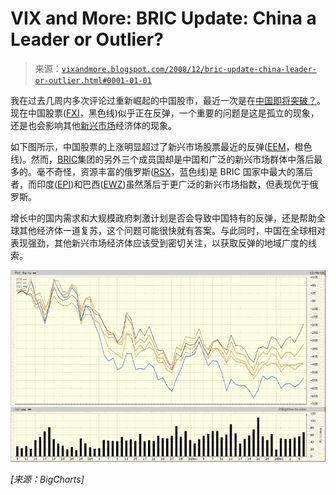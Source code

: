 <!--yml

分类：未分类

日期：2024-05-18 18:11:51

-->

# VIX and More: BRIC Update: China a Leader or Outlier?

> 来源：[`vixandmore.blogspot.com/2008/12/bric-update-china-leader-or-outlier.html#0001-01-01`](http://vixandmore.blogspot.com/2008/12/bric-update-china-leader-or-outlier.html#0001-01-01)

我在过去几周内多次评论过重新崛起的中国股市，最近一次是在[中国即将突破？](http://vixandmore.blogspot.com/2008/12/china-about-to-break-out.html)。现在中国股票([FXI](http://vixandmore.blogspot.com/search/label/FXI)，黑色线)似乎正在反弹，一个重要的问题是这是孤立的现象，还是也会影响其他[新兴市场](http://vixandmore.blogspot.com/search/label/emerging%20markets)经济体的现象。

如下图所示，中国股票的上涨明显超过了新兴市场股票最近的反弹([EEM](http://vixandmore.blogspot.com/search/label/EEM)，橙色线)。然而，[BRIC](http://vixandmore.blogspot.com/search/label/BRIC)集团的另外三个成员国却是中国和广泛的新兴市场群体中落后最多的。毫不奇怪，资源丰富的俄罗斯([RSX](http://vixandmore.blogspot.com/search/label/RSX)，蓝色线)是 BRIC 国家中最大的落后者，而印度([EPI](http://vixandmore.blogspot.com/search/label/EPI))和巴西([EWZ](http://vixandmore.blogspot.com/search/label/EWZ))虽然落后于更广泛的新兴市场指数，但表现优于俄罗斯。

增长中的国内需求和大规模政府刺激计划是否会导致中国特有的反弹，还是帮助全球其他经济体一道复苏，这个问题可能很快就有答案。与此同时，中国在全球相对表现强劲，其他新兴市场经济体应该受到密切关注，以获取反弹的地域广度的线索。

![](img/8ec4f56ad77755901904b6352ad8ebef.png)

*[来源：BigCharts]*
